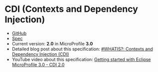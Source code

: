 # CDI (Contexts and Dependency Injection)

* [GitHub](https://github.com/eclipse-ee4j/cdi)
* [Spec](http://www.cdi-spec.org/)
* Current version: **2.0** in MicroProfile **3.0** 
* Detailed blog post about this specification: [#WHATIS?: Contexts and Dependency Injection (CDI)](https://rieckpil.de/whatis-contexts-and-dependency-injection-cdi/)
* YouTube video about this specification: [Getting started with Eclipse MicroProfile 3.0 - CDI 2.0](https://youtu.be/Q8jHRDu9Fbo)